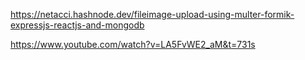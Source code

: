 https://netacci.hashnode.dev/fileimage-upload-using-multer-formik-expressjs-reactjs-and-mongodb

https://www.youtube.com/watch?v=LA5FvWE2_aM&t=731s
